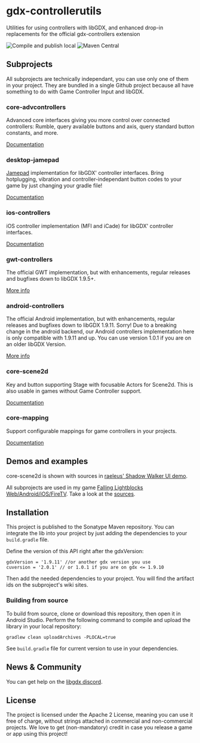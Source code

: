 # gdx-controllerutils

Utilities for using controllers with libGDX, and enhanced drop-in replacements for the official gdx-controllers extension

![Compile and publish local](https://github.com/MrStahlfelge/gdx-controllerutils/workflows/Compile%20and%20publish%20local/badge.svg?branch=master&event=push)
![Maven Central](http://maven-badges.herokuapp.com/maven-central/de.golfgl.gdxcontrollerutils/gdx-controllerutils-mapping/badge.svg)

## Subprojects

All subprojects are technically independant, you can use only one of them in your project. They are bundled in a single Github project because all have something to do with Game Controller Input and libGDX.


### core-advcontrollers
Advanced core interfaces giving you more control over connected controllers: Rumble, query available buttons and axis, query standard button constants, and more.

[Documentation](https://github.com/MrStahlfelge/gdx-controllerutils/wiki/Advanced-Controller-interface)

### desktop-jamepad
[Jamepad](https://github.com/MrStahlfelge/Jamepad) implementation for libGDX' controller interfaces. Bring hotplugging, vibration and controller-independant button codes
 to your game by just changing your gradle file!

[Documentation](https://github.com/MrStahlfelge/gdx-controllerutils/wiki/Jamepad-controller-implementation)

### ios-controllers
iOS controller implementation (MFI and iCade) for libGDX' controller interfaces.

[Documentation](https://github.com/MrStahlfelge/gdx-controllerutils/wiki/iOS-controller-implementation)

### gwt-controllers
The official GWT implementation, but with enhancements, regular releases and bugfixes down to libGDX 1.9.5+.

[More info](https://github.com/MrStahlfelge/gdx-controllerutils/wiki/GWT-controller-implementation)

### android-controllers
The official Android implementation, but with enhancements, regular releases and bugfixes down to libGDX 1.9.11.
Sorry! Due to a breaking change in the android backend, our Android controllers implementation here is only compatible with 1.9.11 and up.
You can use version 1.0.1 if you are on an older libGDX Version.

[More info](https://github.com/MrStahlfelge/gdx-controllerutils/wiki/Android-controller-implementation)

### core-scene2d
Key and button supporting Stage with focusable Actors for Scene2d. This is also usable in games without Game Controller support.

[Documentation](https://github.com/MrStahlfelge/gdx-controllerutils/wiki/Button-operable-Scene2d)

### core-mapping
Support configurable mappings for game controllers in your projects.

[Documentation](https://github.com/MrStahlfelge/gdx-controllerutils/wiki/Configurable-Game-Controller-Mappings)

## Demos and examples

core-scene2d is shown with sources in [raeleus' Shadow Walker UI demo](https://github.com/raeleus/Shadow-Walker-UI).

All subprojects are used in my game [Falling Lightblocks Web/Android/iOS/FireTV](https://www.golfgl.de/lightblocks/).
Take a look at the [sources](https://github.com/MrStahlfelge/lightblocks).

## Installation

This project is published to the Sonatype Maven repository. You can integrate the lib into your project by just adding the dependencies to your `build.gradle` file.

Define the version of this API right after the gdxVersion:

    gdxVersion = '1.9.11' //or another gdx version you use
    cuversion = '2.0.1' // or 1.0.1 if you are on gdx <= 1.9.10

Then add the needed dependencies to your project. You will find the artifact ids on the subproject's wiki sites.

### Building from source
To build from source, clone or download this repository, then open it in Android Studio. Perform the following command to compile and upload the library in your local repository:

    gradlew clean uploadArchives -PLOCAL=true
    
See `build.gradle` file for current version to use in your dependencies.

## News & Community

You can get help on the [libgdx discord](https://discord.gg/6pgDK9F).

## License

The project is licensed under the Apache 2 License, meaning you can use it free of charge, without strings attached in commercial and non-commercial projects. We love to get (non-mandatory) credit in case you release a game or app using this project!
